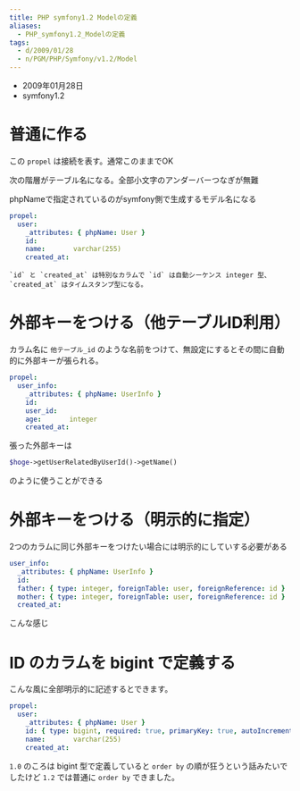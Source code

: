 ```yaml
---
title: PHP symfony1.2 Modelの定義
aliases:
  - PHP_symfony1.2_Modelの定義
tags:
  - d/2009/01/28
  - n/PGM/PHP/Symfony/v1.2/Model
---
```


- 2009年01月28日
- symfony1.2


普通に作る
================================================================================
この `propel` は接続を表す。通常このままでOK

次の階層がテーブル名になる。全部小文字のアンダーバーつなぎが無難

phpNameで指定されているのがsymfony側で生成するモデル名になる

```yaml
propel:
  user:
    _attributes: { phpName: User }
    id:
    name:       varchar(255)
    created_at:
```


    `id` と `created_at` は特別なカラムで `id` は自動シーケンス integer 型、`created_at` はタイムスタンプ型になる。

外部キーをつける（他テーブルID利用）
================================================================================
カラム名に `他テーブル_id` のような名前をつけて、無設定にするとその間に自動的に外部キーが張られる。

```yaml
propel:
  user_info:
    _attributes: { phpName: UserInfo }
    id:
    user_id:
    age:       integer
    created_at:
```

張った外部キーは

```php
$hoge->getUserRelatedByUserId()->getName()
```

のように使うことができる

外部キーをつける（明示的に指定）
================================================================================
2つのカラムに同じ外部キーをつけたい場合には明示的にしていする必要がある

```yaml
user_info:
  _attributes: { phpName: UserInfo }
  id:
  father: { type: integer, foreignTable: user, foreignReference: id }
  mother: { type: integer, foreignTable: user, foreignReference: id }
  created_at:
```

こんな感じ

ID のカラムを bigint で定義する
================================================================================
こんな風に全部明示的に記述するとできます。

```yaml
propel:
  user:
    _attributes: { phpName: User }
    id: { type: bigint, required: true, primaryKey: true, autoIncrement: true }
    name:       varchar(255)
    created_at:
```

`1.0` のころは bigint 型で定義していると `order by` の順が狂うという話みたいでしたけど `1.2` では普通に `order by` できました。




